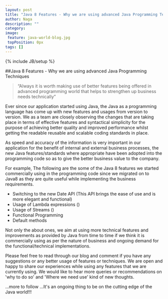 ```yaml
---
layout: post
title: "Java 8 Features - Why we are using advanced Java Programming Techniques!"
author: Naga
description: ""
category: 
image:
 feature: java-world-blog.jpg
 topPosition: 0px
tags: []
---
```

{% include JB/setup %}

##Java 8 Features - Why we are using advanced Java Programming Techniques

<blockquote class="u--startsWithDoubleQuote">“Always it is worth making use of better features being offered in advanced programming world that helps to strengthen up business needs technically”</blockquote>

Ever since our application started using Java, the Java as a programming language has come up with new features and usages from version to version. We as a team are closely observing 
the changes that are taking place in terms of effective features and syntactical simplicity for the purpose of achieving better quality and improved performance whilst getting the readable reusable and scalable coding standards in place.

As speed and accuracy of the information is very important in our application for the benefit of internal and external business processes, the new Java features/standards where appropriate have been adopted into the programming code so as to give the better business value to the company.

 For example, The following are the some of the Java 8 features we started commercially using in the programming code since we migrated on to Java8 as they are quite useful while implementing the business requirements.
 
 - Switching to the new Date API (This API brings the ease of use and is more elegant and functional)
 - Usage of Lambda expressions ()
 - Usage of Streams ()
 - Functional Programming
 - Default methods
 
 Not only the about ones, we aim at using more technical features and improvements as provided by Java from time to time if we think it is commercially using as per the nature of business and ongoing demand for the functional/technical implementations.
 
 Please feel free to read through our blog and comment if you have any suggestions or any better usage of features or techniques. We are open and happy to share our experiences while using any features that we are currently using. We would like to hear more queries or recommendations on 'why to do so' and 'Where we need use' kind of new thoughts.
 
 ...more to follow ...It's an ongoing thing to be on the cutting edge of the Java world!!!
 
 
   







